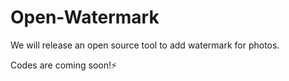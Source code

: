 # Open-Watermark

We will release an open source tool to add watermark for photos. 

Codes are coming soon!⚡️
